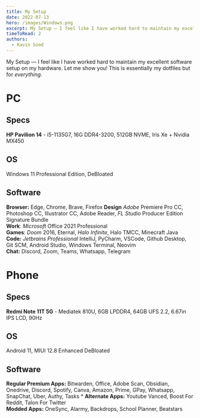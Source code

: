 ```yaml
---
title: My Setup
date: 2022-07-13
hero: /images/Windows.png
excerpt: My Setup — I feel like I have worked hard to maintain my excellent software setup on my hardware. Let me show you! This is essentially my dotfiles but for everything.
timeToRead: 2
authors:
  - Kavin Sood
---
```


My Setup — I feel like I have worked hard to maintain my excellent software setup on my hardware. Let me show you! This is essentially my dotfiles but for *everything*. 

# PC

## Specs
**HP Pavilion 14** - i5-1135G7, 16G DDR4-3200, 512GB NVME, Iris Xe + Nvidia MX450

## OS
Windows 11 Professional Edition, DeBloated

## Software
**Browser:** Edge, Chrome, Brave, Firefox
**Design** *Adobe* Premiere Pro CC, Photoshop CC, Illustrator CC, Adobe Reader, *FL Studio* Producer Edition Signature Bundle  
**Work**: *Microsoft* Office 2021 Professional  
**Games**: *Doom* 2016, Eternal, *Halo Infinite*, Halo TMCC, Minecraft Java
**Code:** *Jetbrains Professional* IntelliJ, PyCharm, VSCode, Github Desktop, Git SCM, Android Studio, Windows Terminal, Neovim  
**Chat:** Discord, Zoom, Teams, Whatsapp, Telegram  

# Phone

## Specs
**Redmi Note 11T 5G** - Mediatek 810U, 6GB LPDDR4, 64GB UFS 2.2, 6.67in IPS LCD, 90Hz  

## OS
Android 11, MIUI 12.8 Enhanced DeBloated  

## Software
**Regular Premium Apps:** Bitwarden, Office, Adobe Scan, Obsidian, Onedrive, Discord, Spotify, Canva, Amazon, Prime, GPay, Whatsapp, SnapChat, Uber, Authy, Tasks  *
**Alternate Apps:** Youtube Vanced, Boost For Reddit, Talon For Twitter  
**Modded Apps:** OneSync, Alarmy, Backdrops, School Planner, Beatstars  
